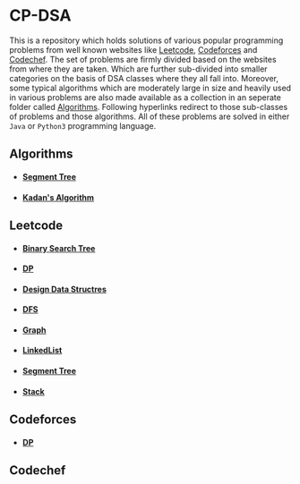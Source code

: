 # CP-DSA
This is a repository which holds solutions of various popular programming problems from well known websites like [Leetcode](https://leetcode.com/), [Codeforces](https://codeforces.com/) and  [Codechef](https://www.codechef.com/). The set of problems are firmly divided based on the websites from where they are taken. Which are further sub-divided into smaller categories on the basis of DSA classes where they all fall into. Moreover, some typical algorithms which are moderately large in size and heavily used in various problems are also made available as a collection in an seperate folder called [Algorithms](https://github.com/SohamChattopadhyayEE/CP-DSA/blob/main/Algorithms). Following hyperlinks redirect to those sub-classes of problems and those algorithms. All of these problems are solved in either `Java` or `Python3` programming language.   

## Algorithms
- #### [Segment Tree](https://github.com/SohamChattopadhyayEE/CP-DSA/blob/main/Algorithms/SegmentTree.java)
- #### [Kadan's Algorithm](https://github.com/SohamChattopadhyayEE/CP-DSA/blob/main/Algorithms/Kadan's%20Algorithm.py)

## Leetcode
- #### [Binary Search Tree](https://github.com/SohamChattopadhyayEE/CP-DSA/tree/main/Leetcode/Binary%20search%20tree)
- #### [DP](https://github.com/SohamChattopadhyayEE/CP-DSA/tree/main/Leetcode/DP)
- #### [Design Data Structres](https://github.com/SohamChattopadhyayEE/CP-DSA/tree/main/Leetcode/Design%20Data%20Structures)
- #### [DFS](https://github.com/SohamChattopadhyayEE/CP-DSA/tree/main/Leetcode/DFS)
- #### [Graph](https://github.com/SohamChattopadhyayEE/CP-DSA/tree/main/Leetcode/Graph)
- #### [LinkedList](https://github.com/SohamChattopadhyayEE/CP-DSA/tree/main/Leetcode/LinkedList)
- #### [Segment Tree](https://github.com/SohamChattopadhyayEE/CP-DSA/tree/main/Leetcode/Segment%20Tree)
- #### [Stack](https://github.com/SohamChattopadhyayEE/CP-DSA/tree/main/Leetcode/Stack)

## Codeforces
- #### [DP](https://github.com/SohamChattopadhyayEE/CP-DSA/tree/main/Codeforces/DP)
## Codechef
